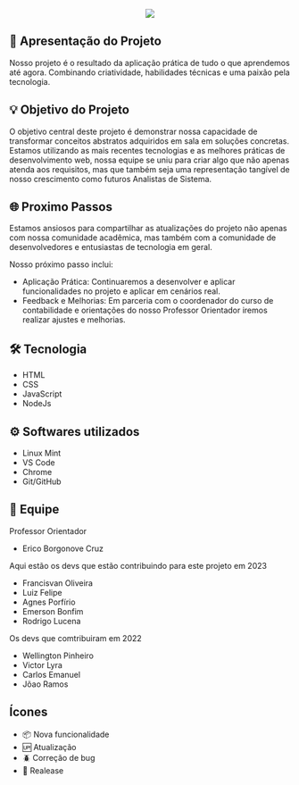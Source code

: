 <p align="center">
<img src="https://img.shields.io/badge/STATUS-EM%20DESENVOLVIMENTO-green"/>
</p>

## 🚀 Apresentação do Projeto
Nosso projeto é o resultado da aplicação prática de tudo o que aprendemos até agora. Combinando criatividade, habilidades técnicas e uma paixão pela tecnologia.

## 💡 Objetivo do Projeto
O objetivo central deste projeto é demonstrar nossa capacidade de transformar conceitos abstratos adquiridos em sala em soluções concretas. Estamos utilizando as mais recentes tecnologias e as melhores práticas de desenvolvimento web, nossa equipe se uniu para criar algo que não apenas atenda aos requisitos, mas que também seja uma representação tangível de nosso crescimento como futuros Analistas de Sistema.

## 🌐 Proximo Passos
Estamos ansiosos para compartilhar as atualizações do projeto não apenas com nossa comunidade acadêmica, mas também com a comunidade de desenvolvedores e entusiastas de tecnologia em geral. 

Nosso próximo passo inclui:

- Aplicação Prática: Continuaremos a desenvolver e aplicar funcionalidades no projeto e aplicar em cenários real.
- Feedback e Melhorias: Em parceria com o coordenador do curso de contabilidade e orientações do nosso Professor Orientador iremos realizar ajustes e melhorias.
   

## 🛠️ Tecnologia

* HTML
* CSS
* JavaScript
* NodeJs

## ⚙️ Softwares utilizados

* Linux Mint
* VS Code
* Chrome
* Git/GitHub

## 👥 Equipe

Professor Orientador
- Erico Borgonove Cruz

Aqui estão os devs que estão contribuindo para este projeto em 2023

- Francisvan Oliveira
- Luiz Felipe
- Agnes Porfírio
- Emerson Bonfim
- Rodrigo Lucena

Os devs que comtribuiram em 2022
- Wellington Pinheiro
- Victor Lyra
- Carlos Emanuel
- Jõao Ramos

## Ícones

- :package: Nova funcionalidade
- :up: Atualização
- :beetle: Correção de bug
- :checkered_flag: Realease
  
